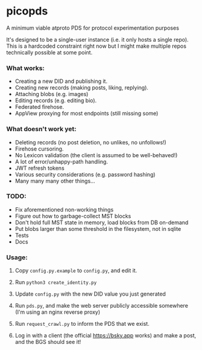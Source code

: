 # picopds
A minimum viable atproto PDS for protocol experimentation purposes

It's designed to be a single-user instance (i.e. it only hosts a single repo). This is a hardcoded constraint right now but I might make multiple repos technically possible at some point.

### What works:

- Creating a new DID and publishing it.
- Creating new records (making posts, liking, replying).
- Attaching blobs (e.g. images)
- Editing records (e.g. editing bio).
- Federated firehose.
- AppView proxying for most endpoints (still missing some)

### What doesn't work yet:

- Deleting records (no post deletion, no unlikes, no unfollows!)
- Firehose cursoring.
- No Lexicon validation (the client is assumed to be well-behaved!)
- A lot of error/unhappy-path handling.
- JWT refresh tokens
- Various security considerations (e.g. password hashing)
- Many many many other things...

### TODO:

 - Fix aforementioned non-working things
 - Figure out how to garbage-collect MST blocks
 - Don't hold full MST state in memory, load blocks from DB on-demand
 - Put blobs larger than some threshold in the filesystem, not in sqlite
 - Tests
 - Docs

### Usage:

1. Copy `config.py.example` to `config.py`, and edit it.

2. Run `python3 create_identity.py`

3. Update `config.py` with the new DID value you just generated

4. Run `pds.py`, and make the web server publicly accessible somewhere (I'm using an nginx reverse proxy)

5. Run `request_crawl.py` to inform the PDS that we exist.

6. Log in with a client (the official https://bsky.app works) and make a post, and the BGS should see it!
